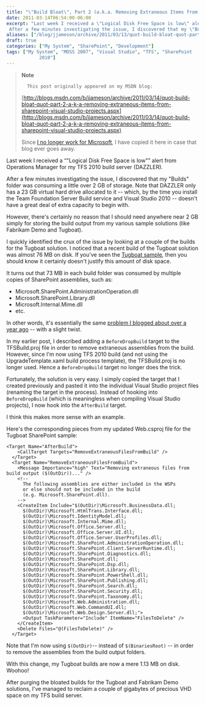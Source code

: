 ```yaml
---
title: "\"Build Bloat\", Part 2 (a.k.a. Removing Extraneous Items from SharePoint Visual Studio Projects)"
date: 2011-03-14T06:54:00-06:00
excerpt: "Last week I received a \"Logical Disk Free Space is low\" alert from Operations Manager for my TFS 2010 build server (DAZZLER). 
 After a few minutes investigating the issue, I discovered that my \"Builds\" folder was consuming a little over 2 GB of storage..."
aliases: ["/blog/jjameson/archive/2011/03/13/quot-build-bloat-quot-part-2-a-k-a-removing-extraneous-items-from-sharepoint-visual-studio-projects.aspx", "/blog/jjameson/archive/2011/03/14/quot-build-bloat-quot-part-2-a-k-a-removing-extraneous-items-from-sharepoint-visual-studio-projects.aspx"]
draft: true
categories: ["My System", "SharePoint", "Development"]
tags: ["My System", "MOSS 2007", "Visual Studio", "TFS", "SharePoint 
			2010"]
---
```


> **Note**
>
>       This post originally appeared on my MSDN blog:
>
> [http://blogs.msdn.com/b/jjameson/archive/2011/03/14/quot-build-bloat-quot-part-2-a-k-a-removing-extraneous-items-from-sharepoint-visual-studio-projects.aspx](http://blogs.msdn.com/b/jjameson/archive/2011/03/14/quot-build-bloat-quot-part-2-a-k-a-removing-extraneous-items-from-sharepoint-visual-studio-projects.aspx)
>
> Since
> [I no longer work for Microsoft](/blog/jjameson/2011/09/02/last-day-with-microsoft), I have copied it here in case that
> blog ever goes away.

Last week I received a <q class="directQuote">"Logical Disk Free Space is
low"</q> alert from Operations Manager for my TFS 2010 build server (DAZZLER).

After a few minutes investigating the issue, I discovered that my "Builds"
folder was consuming a little over 2 GB of storage. Note that DAZZLER only has
a 23 GB virtual hard drive allocated to it -- which, by the time you install
the Team Foundation Server Build service and Visual Studio 2010 -- doesn't have
a great deal of extra capacity to begin with.

However, there's certainly no reason that I should need anywhere near 2 GB
simply for storing the build output from my various sample solutions (like Fabrikam
Demo and Tugboat).

I quickly identified the crux of the issue by looking at a couple of the
builds for the Tugboat solution. I noticed that a recent build of the Tugboat
solution was almost 76 MB on disk. If you've seen the
[Tugboat sample](/blog/jjameson/tags/Tugboat/), then you should know
it certainly doesn't justify this amount of disk space.

It turns out that 73 MB in each build folder was consumed by multiple copies
of SharePoint assemblies, such as:

- Microsoft.SharePoint.AdministrationOperation.dll
- Microsoft.SharePoint.Library.dll
- Microsoft.Internal.Mime.dll
- etc.

In other words, it's essentially the same
[problem I blogged about over a year ago](/blog/jjameson/2010/01/12/build-bloat-and-removing-extraneous-items-from-tfs-builds) -- with a slight twist.

In my earlier post, I described adding a `BeforeDropBuild` target to the TFSBuild.proj
file in order to remove extraneous assemblies from the build. However, since
I'm now using TFS 2010 build (and not using the UpgradeTemplate.xaml build process
template), the TFSBuild.proj is no longer used. Hence a `BeforeDropBuild` target no longer
does the trick.

Fortunately, the solution is very easy. I simply copied the target that I
created previously and pasted it into the individual Visual Studio project files
(renaming the target in the process). Instead of hooking into `BeforeDropBuild` (which is meaningless
when compiling Visual Studio projects), I now hook into the `AfterBuild` target.

I think this makes more sense with an example.

Here's the corresponding pieces from my updated Web.csproj file for the Tugboat
SharePoint sample:

```
<Target Name="AfterBuild">
    <CallTarget Targets="RemoveExtraneousFilesFromBuild" />
  </Target>
  <Target Name="RemoveExtraneousFilesFromBuild">
    <Message Importance="high" Text="Removing extraneous files from build output ($(OutDir))..." />
    <!--
      The following assemblies are either included in the WSPs
      or else should not be included in the build
      (e.g. Microsoft.SharePoint.dll).
    -->
    <CreateItem Include="$(OutDir)\Microsoft.BusinessData.dll;
      $(OutDir)\Microsoft.HtmlTrans.Interface.dll;
      $(OutDir)\Microsoft.IdentityModel.dll;
      $(OutDir)\Microsoft.Internal.Mime.dll;
      $(OutDir)\Microsoft.Office.Server.dll;
      $(OutDir)\Microsoft.Office.Server.UI.dll;
      $(OutDir)\Microsoft.Office.Server.UserProfiles.dll;
      $(OutDir)\Microsoft.SharePoint.AdministrationOperation.dll;
      $(OutDir)\Microsoft.SharePoint.Client.ServerRuntime.dll;
      $(OutDir)\Microsoft.SharePoint.Diagnostics.dll;
      $(OutDir)\Microsoft.SharePoint.dll;
      $(OutDir)\Microsoft.SharePoint.Dsp.dll;
      $(OutDir)\Microsoft.SharePoint.Library.dll;
      $(OutDir)\Microsoft.SharePoint.PowerShell.dll;
      $(OutDir)\Microsoft.SharePoint.Publishing.dll;
      $(OutDir)\Microsoft.SharePoint.Search.dll;
      $(OutDir)\Microsoft.SharePoint.Security.dll;
      $(OutDir)\Microsoft.SharePoint.Taxonomy.dll;
      $(OutDir)\Microsoft.Web.Administration.dll;
      $(OutDir)\Microsoft.Web.CommandUI.dll;
      $(OutDir)\Microsoft.Web.Design.Server.dll;">
      <Output TaskParameter="Include" ItemName="FilesToDelete" />
    </CreateItem>
    <Delete Files="@(FilesToDelete)" />
  </Target>
```

Note that I'm now using `$(OutDir)`--
instead of `$(BinariesRoot)`
-- in order to remove the assemblies from the build output folders.

With this change, my Tugboat builds are now a mere 1.13 MB on disk. Woohoo!

After purging the bloated builds for the Tugboat and Fabrikam Demo solutions,
I've managed to reclaim a couple of gigabytes of precious VHD space on my TFS
build server.

